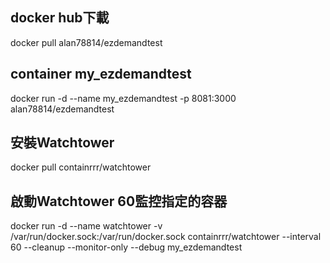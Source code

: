 ## docker hub下載
docker pull alan78814/ezdemandtest

## container my_ezdemandtest
 docker run -d --name my_ezdemandtest -p 8081:3000 alan78814/ezdemandtest  

## 安裝Watchtower
docker pull containrrr/watchtower

## 啟動Watchtower 60監控指定的容器
docker run -d --name watchtower -v /var/run/docker.sock:/var/run/docker.sock containrrr/watchtower --interval 60 --cleanup --monitor-only --debug my_ezdemandtest


